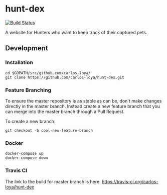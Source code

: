 # hunt-dex
[![Build Status](https://travis-ci.org/carlos-loya/hunt-dex.svg?branch=master)](https://travis-ci.org/carlos-loya/hunt-dex)

A website for Hunters who want to keep track of their captured pets.


## Development

### Installation

    cd $GOPATH/src/github.com/carlos-loya/
    git clone https://github.com/carlos-loya/hunt-dex.git

### Feature Branching
To ensure the master repository is as stable as can be, don't make changes directly in the master branch. Instead create a new feature branch
that you can merge into the master branch through a Pull Request.

To create a new branch:

    git checkout -b cool-new-feature-branch

### Docker

    docker-compose up
    docker-compose down

### Travis CI

The link to the build for master branch is here: https://travis-ci.org/carlos-loya/hunt-dex
